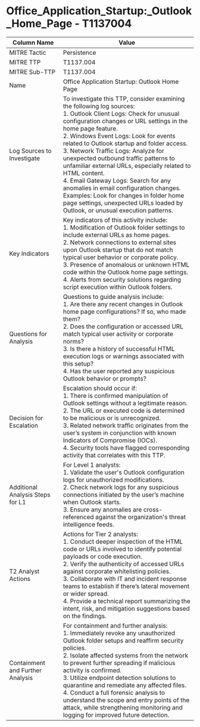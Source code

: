 # Office_Application_Startup:_Outlook_Home_Page - T1137004

| Column Name | Value |
|-------------|-------|
| MITRE Tactic | Persistence |
| MITRE TTP | T1137.004 |
| MITRE Sub-TTP | T1137.004 |
| Name | Office Application Startup: Outlook Home Page |
| Log Sources to Investigate | To investigate this TTP, consider examining the following log sources: <br>1. Outlook Client Logs: Check for unusual configuration changes or URL settings in the home page feature. <br>2. Windows Event Logs: Look for events related to Outlook startup and folder access. <br>3. Network Traffic Logs: Analyze for unexpected outbound traffic patterns to unfamiliar external URLs, especially related to HTML content. <br>4. Email Gateway Logs: Search for any anomalies in email configuration changes.<br>Examples: Look for changes in folder home page settings, unexpected URLs loaded by Outlook, or unusual execution patterns. |
| Key Indicators | Key indicators of this activity include:<br>1. Modification of Outlook folder settings to include external URLs as home pages. <br>2. Network connections to external sites upon Outlook startup that do not match typical user behavior or corporate policy.<br>3. Presence of anomalous or unknown HTML code within the Outlook home page settings.<br>4. Alerts from security solutions regarding script execution within Outlook folders. |
| Questions for Analysis | Questions to guide analysis include:<br>1. Are there any recent changes in Outlook home page configurations? If so, who made them?<br>2. Does the configuration or accessed URL match typical user activity or corporate norms?<br>3. Is there a history of successful HTML execution logs or warnings associated with this setup?<br>4. Has the user reported any suspicious Outlook behavior or prompts? |
| Decision for Escalation | Escalation should occur if:<br>1. There is confirmed manipulation of Outlook settings without a legitimate reason.<br>2. The URL or executed code is determined to be malicious or is unrecognized.<br>3. Related network traffic originates from the user’s system in conjunction with known Indicators of Compromise (IOCs).<br>4. Security tools have flagged corresponding activity that correlates with this TTP. |
| Additional Analysis Steps for L1 | For Level 1 analysts:<br>1. Validate the user's Outlook configuration logs for unauthorized modifications.<br>2. Check network logs for any suspicious connections initiated by the user’s machine when Outlook starts.<br>3. Ensure any anomalies are cross-referenced against the organization's threat intelligence feeds. |
| T2 Analyst Actions | Actions for Tier 2 analysts:<br>1. Conduct deeper inspection of the HTML code or URLs involved to identify potential payloads or code execution.<br>2. Verify the authenticity of accessed URLs against corporate whitelisting policies.<br>3. Collaborate with IT and incident response teams to establish if there’s lateral movement or wider spread.<br>4. Provide a technical report summarizing the intent, risk, and mitigation suggestions based on the findings. |
| Containment and Further Analysis | For containment and further analysis:<br>1. Immediately revoke any unauthorized Outlook folder setups and reaffirm security policies.<br>2. Isolate affected systems from the network to prevent further spreading if malicious activity is confirmed.<br>3. Utilize endpoint detection solutions to quarantine and remediate any affected files.<br>4. Conduct a full forensic analysis to understand the scope and entry points of the attack, while strengthening monitoring and logging for improved future detection. |
